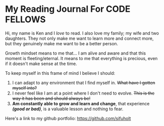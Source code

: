# My Reading Journal For CODE FELLOWS 

Hi, my name is Ken and I *love* to read. I also love my family; my wife and two daughters. They not only make me want to learn more and connect more, but they genuinely make me want to be a better person.

Growth mindset means to me that...
  I am alive and aware and that this moment is fleeting/eternal. It means to me that everything is precious, even if it doesn't make sense at the time.

To keep myself in this frame of mind I believe I should:

1. I can adapt to any environment that I find myself in.   ~~What have I gotten myself into?~~
2. I never feel like I am at a point where I don't need to evolve.   ~~This is the way it has been and should always be!~~
3. **Am constantly able to grow and learn __and change__**, that experience ***(good or bad)***, is a valuable lesson and nothing to fear.



Here's a link to my github portfolio: https://github.com/sifuholt

